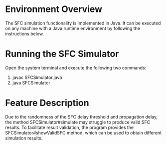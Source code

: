 # Environment Overview
The SFC simulation functionality is implemented in Java. It can be executed on any machine with a Java runtime environment by following the instructions below.

# Running the SFC Simulator
Open the system terminal and execute the following two commands:
1. javac SFCSimulator.java
2. java SFCSimulator



# Feature Description
Due to the randomness of the SFC delay threshold and propagation delay, the method SFCSimulator#simulate may struggle to produce valid SFC results. To facilitate result validation, the program provides the SFCSimulator#showValidSFC method, which can be used to obtain different simulation results.